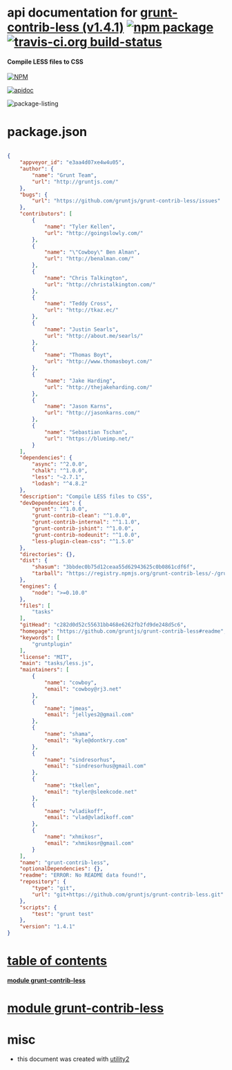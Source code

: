 # api documentation for  [grunt-contrib-less (v1.4.1)](https://github.com/gruntjs/grunt-contrib-less#readme)  [![npm package](https://img.shields.io/npm/v/npmdoc-grunt-contrib-less.svg?style=flat-square)](https://www.npmjs.org/package/npmdoc-grunt-contrib-less) [![travis-ci.org build-status](https://api.travis-ci.org/npmdoc/node-npmdoc-grunt-contrib-less.svg)](https://travis-ci.org/npmdoc/node-npmdoc-grunt-contrib-less)
#### Compile LESS files to CSS

[![NPM](https://nodei.co/npm/grunt-contrib-less.png?downloads=true)](https://www.npmjs.com/package/grunt-contrib-less)

[![apidoc](https://npmdoc.github.io/node-npmdoc-grunt-contrib-less/build/screen-capture.buildNpmdoc.browser._2Fhome_2Ftravis_2Fbuild_2Fnpmdoc_2Fnode-npmdoc-grunt-contrib-less_2Ftmp_2Fbuild_2Fapidoc.html.png)](https://npmdoc.github.io/node-npmdoc-grunt-contrib-less/build..beta..travis-ci.org/apidoc.html)

![package-listing](https://npmdoc.github.io/node-npmdoc-grunt-contrib-less/build/screen-capture.npmPackageListing.svg)



# package.json

```json

{
    "appveyor_id": "e3aa4d07xe4w4u05",
    "author": {
        "name": "Grunt Team",
        "url": "http://gruntjs.com/"
    },
    "bugs": {
        "url": "https://github.com/gruntjs/grunt-contrib-less/issues"
    },
    "contributors": [
        {
            "name": "Tyler Kellen",
            "url": "http://goingslowly.com/"
        },
        {
            "name": "\"Cowboy\" Ben Alman",
            "url": "http://benalman.com/"
        },
        {
            "name": "Chris Talkington",
            "url": "http://christalkington.com/"
        },
        {
            "name": "Teddy Cross",
            "url": "http://tkaz.ec/"
        },
        {
            "name": "Justin Searls",
            "url": "http://about.me/searls/"
        },
        {
            "name": "Thomas Boyt",
            "url": "http://www.thomasboyt.com/"
        },
        {
            "name": "Jake Harding",
            "url": "http://thejakeharding.com/"
        },
        {
            "name": "Jason Karns",
            "url": "http://jasonkarns.com/"
        },
        {
            "name": "Sebastian Tschan",
            "url": "https://blueimp.net/"
        }
    ],
    "dependencies": {
        "async": "^2.0.0",
        "chalk": "^1.0.0",
        "less": "~2.7.1",
        "lodash": "^4.8.2"
    },
    "description": "Compile LESS files to CSS",
    "devDependencies": {
        "grunt": "^1.0.0",
        "grunt-contrib-clean": "^1.0.0",
        "grunt-contrib-internal": "^1.1.0",
        "grunt-contrib-jshint": "^1.0.0",
        "grunt-contrib-nodeunit": "^1.0.0",
        "less-plugin-clean-css": "^1.5.0"
    },
    "directories": {},
    "dist": {
        "shasum": "3bbdec0b75d12ceaa55d62943625c0b0861cdf6f",
        "tarball": "https://registry.npmjs.org/grunt-contrib-less/-/grunt-contrib-less-1.4.1.tgz"
    },
    "engines": {
        "node": ">=0.10.0"
    },
    "files": [
        "tasks"
    ],
    "gitHead": "c282d0d52c55631bb468e6262fb2fd9de248d5c6",
    "homepage": "https://github.com/gruntjs/grunt-contrib-less#readme",
    "keywords": [
        "gruntplugin"
    ],
    "license": "MIT",
    "main": "tasks/less.js",
    "maintainers": [
        {
            "name": "cowboy",
            "email": "cowboy@rj3.net"
        },
        {
            "name": "jmeas",
            "email": "jellyes2@gmail.com"
        },
        {
            "name": "shama",
            "email": "kyle@dontkry.com"
        },
        {
            "name": "sindresorhus",
            "email": "sindresorhus@gmail.com"
        },
        {
            "name": "tkellen",
            "email": "tyler@sleekcode.net"
        },
        {
            "name": "vladikoff",
            "email": "vlad@vladikoff.com"
        },
        {
            "name": "xhmikosr",
            "email": "xhmikosr@gmail.com"
        }
    ],
    "name": "grunt-contrib-less",
    "optionalDependencies": {},
    "readme": "ERROR: No README data found!",
    "repository": {
        "type": "git",
        "url": "git+https://github.com/gruntjs/grunt-contrib-less.git"
    },
    "scripts": {
        "test": "grunt test"
    },
    "version": "1.4.1"
}
```



# <a name="apidoc.tableOfContents"></a>[table of contents](#apidoc.tableOfContents)

#### [module grunt-contrib-less](#apidoc.module.grunt-contrib-less)



# <a name="apidoc.module.grunt-contrib-less"></a>[module grunt-contrib-less](#apidoc.module.grunt-contrib-less)



# misc
- this document was created with [utility2](https://github.com/kaizhu256/node-utility2)
